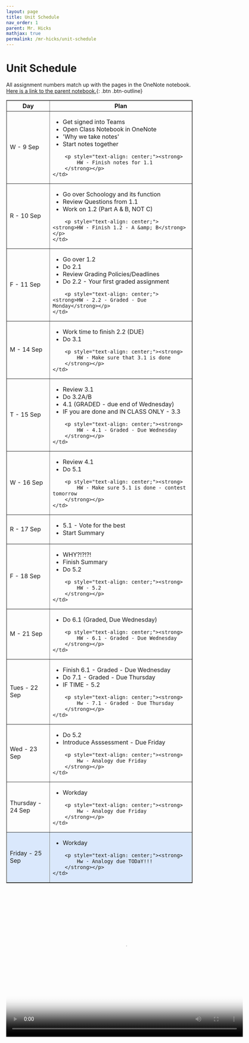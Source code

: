 ```yaml
---
layout: page
title: Unit Schedule
nav_order: 1
parent: Mr. Hicks
mathjax: true
permalink: /mr-hicks/unit-schedule
---
```

# Unit Schedule

All assignment numbers match up with the pages in the OneNote notebook.
[Here is a link to the parent notebook.](https://usd475-my.sharepoint.com/:o:/g/personal/jeffreyhicks_usd475_org/Ev5RzL1Le8xOiJYuyba-qp0BUFaSZUgUYlGMzjUSEZt0ag?e=igjaJ0){: .btn .btn-outline}

<table class="s_table_border" border="1">
<thead>
    <tr>
        <th>Day</th>
        <th>Plan</th>
    </tr>
</thead>
<tbody>
<tr>
    <td>W - 9 Sep</td>
    <td>
        <ul>
            <li>Get signed into Teams</li>
            <li>Open Class Notebook in OneNote</li>
            <li>'Why we take notes'</li>
            <li>Start notes together</li>
        </ul>
        
        <p style="text-align: center;"><strong>
            HW - Finish notes for 1.1
        </strong></p>
    </td>
</tr>
<tr>
    <td>R - 10 Sep</td>
    <td>
        <ul>
        <li>Go over Schoology and its function</li>
        <li>Review Questions from 1.1</li>
        <li>Work on 1.2 (Part A &amp; B, NOT C)</li>
        </ul>
        
        <p style="text-align: center;"><strong>HW - Finish 1.2 - A &amp; B</strong></p>
    </td>
</tr>
<tr>
    <td>F - 11 Sep</td>
    <td>
        <ul>
        <li>Go over 1.2</li>
        <li>Do 2.1</li>
        <li>Review Grading Policies/Deadlines</li>
        <li>Do 2.2 - Your first graded assignment</li>
        </ul>
        
        <p style="text-align: center;"><strong>HW - 2.2 - Graded - Due Monday</strong></p>
    </td>
</tr>
<tr>
    <td>M - 14 Sep</td>
    <td><ul>
            <li>Work time to finish 2.2 (DUE)</li>
            <li>Do 3.1</li>
        </ul>
        
        <p style="text-align: center;"><strong>
            HW - Make sure that 3.1 is done
        </strong></p>
    </td>
</tr>
<tr>
    <td>T - 15 Sep</td>
    <td><ul>
            <li>Review 3.1</li>
            <li>Do 3.2A/B</li>
            <li>4.1 (GRADED - due end of Wednesday)</li>
            <li>IF you are done and IN CLASS ONLY - 3.3</li>
        </ul>
        
        <p style="text-align: center;"><strong>
            HW - 4.1 - Graded - Due Wednesday
        </strong></p>
    </td>
</tr>
<tr>
    <td>W - 16 Sep</td>
    <td><ul>
            <li>Review 4.1</li>
            <li>Do 5.1</li>
        </ul>
        
        <p style="text-align: center;"><strong>
            HW - Make sure 5.1 is done - contest tomorrow
        </strong></p>
    </td>
</tr>
<tr>
    <td>R - 17 Sep</td>
    <td><ul>
            <li>5.1 - Vote for the best</li>
            <li>Start Summary</li>
        </ul>
    </td>
</tr>
<tr>
    <td>F - 18 Sep</td>
    <td><ul>
            <li>WHY?!?!?!</li>
            <li>Finish Summary</li>
            <li>Do 5.2</li>
        </ul>
        
        <p style="text-align: center;"><strong>
            HW - 5.2
        </strong></p>
    </td>
</tr>
<tr>
    <td>M - 21 Sep</td>
    <td><ul>
            <li>Do 6.1 (Graded, Due Wednesday)</li>
        </ul>
        
        <p style="text-align: center;"><strong>
            HW - 6.1 - Graded - Due Wednesday
        </strong></p>
    </td>
</tr>
<tr>
    <td>Tues - 22 Sep</td>
    <td><ul>
            <li>Finish 6.1 - Graded - Due Wednesday</li>
            <li>Do 7.1 - Graded - Due Thursday</li>
            <li>IF TIME - 5.2</li>
        </ul>
        
        <p style="text-align: center;"><strong>
            Hw - 7.1 - Graded - Due Thursday
        </strong></p>
    </td>
</tr>
<tr>
    <td>Wed - 23 Sep</td>
    <td><ul>
            <li>Do 5.2</li>
            <li>Introduce Asssessment - Due Friday</li>
        </ul>
        
        <p style="text-align: center;"><strong>
            Hw - Analogy due Friday
        </strong></p>
    </td>
</tr>
<tr>
    <td>Thursday - 24 Sep</td>
    <td><ul>
            <li>Workday</li>
        </ul>
        
        <p style="text-align: center;"><strong>
            Hw - Analogy due Friday
        </strong></p>
    </td>
</tr>
<tr style="background-color: #dae8fc;">
    <td>Friday - 25 Sep</td>
    <td><ul>
            <li>Workday</li>
        </ul>
        
        <p style="text-align: center;"><strong>
            Hw - Analogy due TODaY!!!
        </strong></p>
    </td>
</tr>
</tbody>
</table>

<video width="640" height="400"
       poster="/mr-hicks/vids/unit-schedule.png"
       controls>
  <source src="/mr-hicks/vids/unit-schedule.mp4" type="video/mp4">
</video>